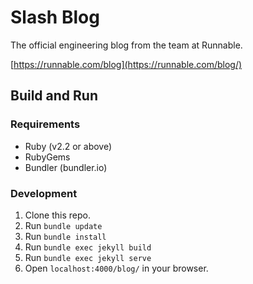 # Slash Blog
The official engineering blog from the team at Runnable.

[https://runnable.com/blog](https://runnable.com/blog/)

## Build and Run

### Requirements

- Ruby (v2.2 or above)
- RubyGems
- Bundler (bundler.io)

### Development

1. Clone this repo.
2. Run `bundle update`
3. Run `bundle install`
4. Run `bundle exec jekyll build`
5. Run `bundle exec jekyll serve`
6. Open `localhost:4000/blog/` in your browser.
